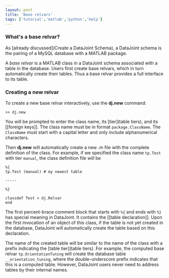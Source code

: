 ```yaml
---
layout: post
title: 'Base relvars'
tags: ['tutorial','matlab','python','help']
---
```


### What's a base relvar?
As [already discussed](Create a DataJoint Schema), a DataJoint schema is the pairing of a MySQL database with a MATLAB package.  

A _base relvar_ is a MATLAB class in a DataJoint schema associated with a table in the database. Users first create base relvars, which in turn automatically create their tables. Thus a base relvar provides a full interface to its table.

### Creating a new relvar
To create a new base relvar interactively, use the **dj.new** command:
```
>> dj.new
```
You will be prompted to enter the class name, its [tier](table tiers), and its [[foreign keys]]. The class name must be in format `package.ClassName`. The `ClassName` must start with a capital letter and only include alphanumerical characters.

Then **dj.new** will automatically create a new .m file with the complete definition of the class. For example, if we specified the class name `tp.Test` with tier `manual`, the class definition file will be
```
%{
tp.Test (manual) # my newest table

-----

%}

classdef Test < dj.Relvar
end
```

The first percent-brace comment block that starts with `%{` and ends with `%}` has special meaning in DataJoint. It contains the [[table declaration]].  Upon the first invocation of an object of this class, if the table is not yet created in the database, DataJoint will automatically create the table based on this declaration. 

The name of the created table will be similar to the name of the class with a prefix indicating the [table tier](table tiers). For example, the computed base relvar `tp.OrientationTuning` will create the database table `__orientation_tuning`, where the double-underscore prefix indicates that this is a computed table.  However, DataJoint users never need to address tables by their internal names.
